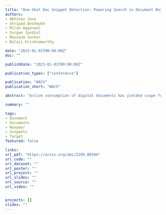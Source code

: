 ```yaml
---
title: "One-Shot Doc Snippet Detection: Powering Search in Document Beyond Text"
authors:
- Abhinav Java
- Shripad Deshmukh
- Milan Aggarwal
- Surgan Jandial
- Mausoom Sarkar
- Balaji Krishnamurthy

date: "2023-01-01T00:00:00Z"
doi: ""

publishDate: "2023-01-01T00:00:00Z"

publication_types: ["conference"]

publication: "WACV"
publication_short: "WACV"

abstract: "Active consumption of digital documents has yielded scope for research in various applications, including search. Traditionally, searching within a document has been cast as a text matching problem ignoring the rich layout and visual cues commonly present in structured documents, forms, etc. To that end, we ask a mostly unexplored question: 'Can we search for other similar snippets present in a target document page given a single query instance of a document snippet?'. We propose MONOMER to solve this as a one-shot snippet detection task. MONOMER fuses context from visual, textual, and spatial modalities of snippets and documents to find query snippet in target documents. We conduct extensive ablations and experiments showing MONOMER outperforms several baselines from one-shot object detection (BHRL), template matching, and document understanding (LayoutLMv3). Due to the scarcity of relevant data for the task at hand, we train MONOMER on programmatically generated data having many visually similar query snippets and target document pairs from two datasets - Flamingo Forms and PubLayNet. We also do a human study to validate the generated data."

summary: ""

tags:
- Document
- Documents
- Monomer
- Snippets
- Target
featured: false

links:
url_pdf: "https://arxiv.org/abs/2209.06584"
url_code: ""
url_dataset: ""
url_poster: ""
url_project: ""
url_slides: ""
url_source: ""
url_video: ""


projects: []
slides: ""
---
```

